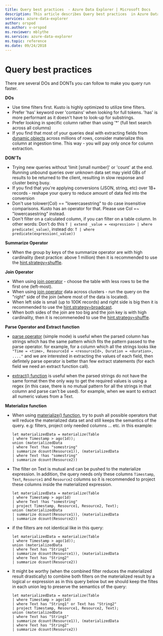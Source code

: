 ```yaml
---
title: Query best practices  - Azure Data Explorer | Microsoft Docs
description: This article describes Query best practices  in Azure Data Explorer.
services: azure-data-explorer
author: orspod
ms.author: v-orspod
ms.reviewer: mblythe
ms.service: azure-data-explorer
ms.topic: reference
ms.date: 09/24/2018
---
```

# Query best practices 

There are several DOs and DONTs you can follow to make you query run faster.

**DOs**

-	Use time filters first. Kusto is highly optimized to utilize time filters.
-	Prefer 'has' keyword over 'contains' when looking for full tokens. 'has' is more performant as it doesn't have to look-up for substrings.
-	Prefer looking in specific column rather than using '*' (full text search across all columns)
-   If you find that most of your queries deal with extracting fields from [dynamic objects](./scalar-data-types/dynamic.md) across millions of rows, consider
materialize this column at ingestion time. This way - you will pay only once for column extraction.  

**DON'Ts**

-	Trying new queries without 'limit [small number]' or 'count' at the end. 
    Running unbound queries over unknown data set may yield GBs of results to be returned to the client, resulting in slow response and cluster being busy.
-	If you find that you're applying conversions (JSON, string, etc) over 1B+ records - reshape your query to reduce amount of data fed into the conversion
-	Don't use tolower(Col) == "lowercasestring" to do case insensitive comparisons. Kusto has an operator for that. Please use Col =~ "lowercasestring" instead.
-   Don't filter on a calculated column, if you can filter on a table column. In other words: Don't do this `T | extend _value = <expression> | where predicate(_value)`, instead do: `T | where predicate(expression(_value))`

**Summarize Operator**

-	When the group by keys of the summarize operator are with high cardinality (best practice: above 1 million) then it is recommended to use the [hint.strategy=shuffle](./shufflesummarize.md).

**Join Operator**

-	When using [join operator](./joinoperator.md) - choose the table with less rows to be the first one (left-most). 
-	When using [join operator](./joinoperator.md) data across clusters - run the query on the "right" side of the join (where most of the data is located).
-	When left side is small (up to 100K records) and right side is big then it is recommended to use the [hint.strategy=broadcast](./broadcastjoin.md).
-	When both sides of the join are too big and the join key is with high cardinality, then it is recommeneded to use the [hint.strategy=shuffle](./shufflejoin.md).
    
**Parse Operator and Extract function**

-	[parse operator](./parseoperator.md) (simple mode) is useful when the parsed column has strings which has the same pattern which fits the pattern passed to the parse operator.
for example, for a column which all the strings looks like  `"Time = <time>, ResourceId = <resourceId>, Duration = <duration>, ...."` and we are interested in extracting the values of each field, then defintely parse operator is better than few extract statements (for each field we need an extract function call).
    
-	[extract() function](./extractfunction.md) is useful when the parsed strings do not have the same format then the only way to get the required values is using a regex (in this case, there is no mutual pattern for all the strings in that column and parse can't be used). 
for example, when we want to extract all numeric values from a Text.

**Materialize function**

-	When using [materialize() function](./materializefunction.md), try to push all possible operators that will reduce the materialized data set and still keeps the semantics of the query. e.g: filters, project only needed columns ... etc.
    in this example:

    ```kusto
    let materializedData = materialize(Table
    | where Timestamp > ago(1d));
    union (materializedData
    | where Text !has "somestring"
    | summarize dcount(Resource1)), (materializedData
    | where Text !has "somestring"
    | summarize dcount(Resource2))
    ```

-	The filter on Text is mutual and can be pushed to the materialize expression.
    In addition, the query needs only these columns `Timestamp`, `Text`, `Resource1` and `Resource2` columns so it is recommended to project these columns inside the materialized expression.
    
    ```kusto
    let materializedData = materialize(Table
    | where Timestamp > ago(1d)
    | where Text !has "somestring"
    | project Timestamp, Resource1, Resource2, Text);
    union (materializedData
    | summarize dcount(Resource1)), (materializedData
    | summarize dcount(Resource2))
    ```
    
-	if the filters are not identical like in this query:  

    ```kusto
    let materializedData = materialize(Table
    | where Timestamp > ago(1d));
    union (materializedData
    | where Text has "String1"
    | summarize dcount(Resource1)), (materializedData
    | where Text has "String2"
    | summarize dcount(Resource2))
    ```
-	It might be worthy (when the combined filter reduces the materialized result drastically) to combine both filters on the materialized result by a logical `or` expression as in this query below but we should keep the filtes in each union leg to preserve the semantics of the query:
     
    ```kusto
    let materializedData = materialize(Table
    | where Timestamp > ago(1d)
    | where Text has "String1" or Text has "String2"
    | project Timestamp, Resource1, Resource2, Text);
    union (materializedData
    | where Text has "String1"
    | summarize dcount(Resource1)), (materializedData
    | where Text has "String2"
    | summarize dcount(Resource2))
    ```